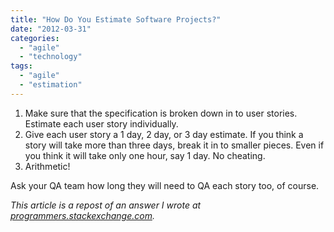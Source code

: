 ```yaml
---
title: "How Do You Estimate Software Projects?"
date: "2012-03-31"
categories: 
  - "agile"
  - "technology"
tags: 
  - "agile"
  - "estimation"
---
```


1. Make sure that the specification is broken down in to user stories. Estimate each user story individually.
2. Give each user story a 1 day, 2 day, or 3 day estimate. If you think a story will take more than three days, break it in to smaller pieces. Even if you think it will take only one hour, say 1 day. No cheating.
3. Arithmetic!

Ask your QA team how long they will need to QA each story too, of course.

_This article is a repost of an answer I wrote at [programmers.stackexchange.com](http://programmers.stackexchange.com)._
